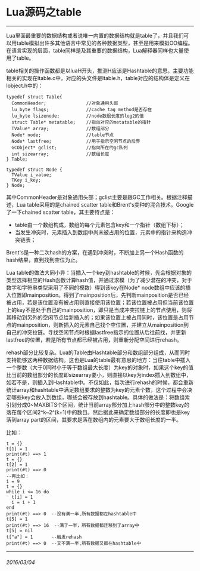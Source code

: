 Lua源码之table
=================
-----------------
Lua里面最重要的数据结构或者说唯一内置的数据结构就是table了，并且我们可以用table模拟出许多其他语言中常见的各种数据类型，甚至是用来模拟OO编程。在语言实现的层面，table同样是及其重要的数据结构，Lua解释器同样也大量使用了table。

table相关的操作函数都是以luaH开头，推测H应该是Hashtable的意思。主要功能相关的实现在ltable.c中，对应的头文件是ltable.h，table对应的结构体是定义在lobject.h中的：

    typedef struct Table{
      CommonHeader;               //对象通用头部
      lu_byte flags;              //cache tag method是否存在
      lu_byte lsizenode;          //node数组长度的log2的值
      struct Table* metatable;    //指向对应的metatable的指针
      TValue* array;              //数组部分
      Node* node;                 //table节点
      Node* lastfree;             //用于指示空闲节点的后界
      GCObject* gclist;           //指向所在的gc队列
      int sizearray;              //数组长度
    } Table;

    typedef struct Node {
      TValue i_value;
      TKey i_key;
    } Node;

其中CommonHeader是对象通用头部；gclist主要是跟GC工作相关。根据注释描述，Lua table采用的是chained scatter table和Brent's变种的混合技术。Google了一下chained scatter table，其主要特点是：

- table由一个数组构成，数组的每个元素包含key和一个指针（数组下标）；
- 当发生冲突时，元素插入到数组中尚未被占用的位置，元素中的指针来构造冲突链表；

Brent's是一种二次hash的方案，在遇到冲突时，不断加上另一个Hash函数的hash结果，直到找到空位为止。

Lua table的做法大同小异：当插入一个key到hashtable的时候，先会根据对象的类型选择相应的Hash函数计算hash值，并通过求模（为了减少潜在的冲突，对于数字和字符串类型采用了不同的模数）得到该key在Node* node数组中应该的插入位置即mainposition。得到了mainposition后，先判断mainposition是否已经被占用，若是该位置没有被占用则直接使用该位置；若该位置被占用但当前该位置上的key不是处于自己的mainposition，即只是当成冲突拉链上的节点使用，则将其移动到另外的空闲节点给新插入的；如果该位置上被占用同时，该位置是占用节点的mainposition，则新插入的元素自己找个空位置，并建立从mainposition到自己的冲突拉链。寻找空闲节点时根据lastfree指示的位置从后往前找，并更新lastfree的位置，若是所有节点都已经被占用，则重新分配空间进行rehash。

rehash部分比较复杂。Lua的Table由Hashtable部分和数组部分组成，从而同时支持能够这两种数据结构。这也是Lua的table最有意思的地方：当往table中插入一个整数（大于0同时小于等于数组最大长度）为key的对象时，如果这个key的值比当前的数组部分的长度即sizearray要小，则直接以key为index插入到数组中，如若不是，则插入到Hashtable中。不仅如此，每次进行rehash的时候，都会重新统计array和hashtable中满足数组要求的整数为key的元素个数，这个过程中会决定哪些key会放入到数组，哪些会被存放到hashtable。具体的做法是：将数组索引划分成0~MAXBITS个区间，统计当前array部分加上hash部分中的整数key的落在每个区间2^k~2^(k+1)中的数目。然后据此来确定数组部分的长度即也是key落到array part的区间，其要求是落在数组内的元素要大于数组长度的一半。

比如：

    t = {}
    t[1] = 1
    print(#t) ==> 1   
    t = {}
    t[2] = 1
    print(#t) ==> 0
    --再比如：
    i = 9
    t = {}
    while i <= 16 do
      t[i] = 1
      i = i + 1
    end
    print(#t) ==> 0  --没有满一半,所有数据都在hashtable中
    t[5] = 1
    print(#t) ==> 16  --满了一半，所有数据都迁移到了array中
    t[5] = nil
    t["a"] = 1       --触发rehash
    print(#t) ==> 0  --又不满一半,所有数据又都在hashtable中

-------------------------------------------------------------
###### 2016/03/04
